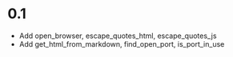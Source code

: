 # 0.1
- Add open_browser, escape_quotes_html, escape_quotes_js
- Add get_html_from_markdown, find_open_port, is_port_in_use
